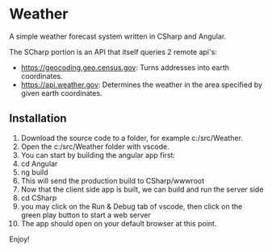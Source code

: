# Weather

A simple weather forecast system written in CSharp and Angular.

The SCharp portion is an API that itself queries 2 remote api's:
- https://geocoding.geo.census.gov: Turns addresses into earth coordinates.
- https://api.weather.gov: Determines the weather in the area specified by given earth coordinates.

## Installation

1. Download the source code to a folder, for example c:/src/Weather.
1. Open the c:/src/Weather folder with vscode.
1. You can start by building the angular app first:
  1. cd Angular
  1. ng build
  1. This will send the production build to CSharp/wwwroot
1. Now that the client side app is built, we can build and run the server side
1. cd CSharp
1. you may click on the Run & Debug tab of vscode, then click on the green play button to start a web server
1. The app should open on your default browser at this point.

Enjoy!